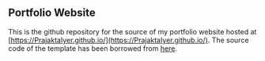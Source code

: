 ## Portfolio Website
This is the github repository for the source of my portfolio website hosted at [https://PrajaktaIyer.github.io/](https://PrajaktaIyer.github.io/).
The source code of the template has been borrowed from [here](https://jonbarron.info/).
